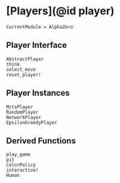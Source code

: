 # [Players](@id player)

```@meta
CurrentModule = AlphaZero
```

## Player Interface

```@docs
AbstractPlayer
think
select_move
reset_player!
```

## Player Instances

```@docs
MctsPlayer
RandomPlayer
NetworkPlayer
EpsilonGreedyPlayer
```

## Derived Functions

```@docs
play_game
pit
ColorPolicy
interactive!
Human
```
